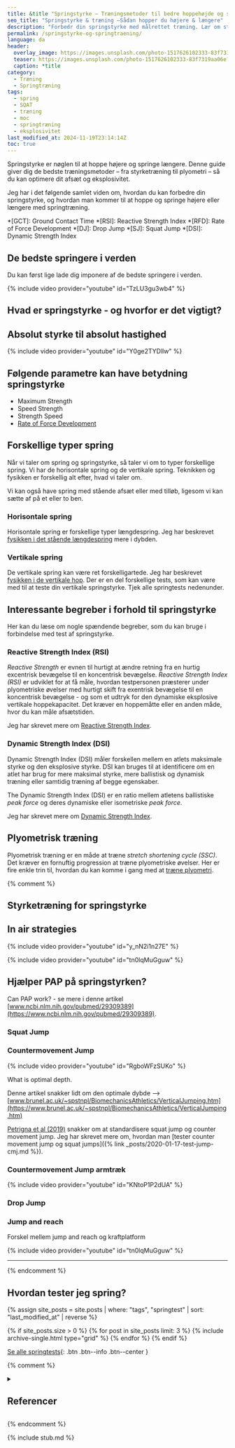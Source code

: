 ```yaml
---
title: &title "Springstyrke – Træningsmetoder til bedre hoppehøjde og springlængde"
seo_title: "Springstyrke & træning –Sådan hopper du højere & længere"
description: "Forbedr din springstyrke med målrettet træning. Lær om styrketræning, plyometriske øvelser og tekniske forbedringer, så du kan hoppe højere og springe længere."
permalink: /springstyrke-og-springtraening/
language: da
header:
  overlay_image: https://images.unsplash.com/photo-1517626102333-83f7319aa06e?ixlib=rb-1.2.1&ixid=eyJhcHBfaWQiOjEyMDd9&auto=format&fit=crop&h=630&w=1200&q=10
  teaser: https://images.unsplash.com/photo-1517626102333-83f7319aa06e?ixlib=rb-1.2.1&ixid=eyJhcHBfaWQiOjEyMDd9&auto=format&fit=crop&h=300&w=400&q=10
  caption: *title
category:
  - Træning
  - Springtræning
tags:
  - spring
  - SQAT
  - træning
  - moc
  - springtræning
  - eksplosivitet
last_modified_at: 2024-11-19T23:14:14Z
toc: true
---
```


Springstyrke er nøglen til at hoppe højere og springe længere. Denne guide giver dig de bedste træningsmetoder – fra styrketræning til plyometri – så du kan optimere dit afsæt og eksplosivitet.

Jeg har i det følgende samlet viden om, hvordan du kan forbedre din springstyrke, og hvordan man kommer til at hoppe og springe højere eller længere med springtræning.

*[GCT]: Ground Contact Time
*[RSI]: Reactive Strength Index
*[RFD]: Rate of Force Development
*[DJ]: Drop Jump
*[SJ]: Squat Jump
*[DSI]: Dynamic Strength Index

## De bedste springere i verden

Du kan først lige lade dig imponere af de bedste springere i verden.

{% include video provider="youtube" id="TzLU3gu3wb4" %}

## Hvad er springstyrke - og hvorfor er det vigtigt?


## Absolut styrke til absolut hastighed

{% include video provider="youtube" id="Y0ge2TYDllw" %}

## Følgende parametre kan have betydning springstyrke

- Maximum Strength
- Speed Strength
- Strength Speed
- [Rate of Force Development](/rate-of-force-development/)

## Forskellige typer spring

Når vi taler om spring og springstyrke, så taler vi om to typer forskellige spring. Vi har de horisontale spring og de vertikale spring. Teknikken og fysikken er forskellig alt efter, hvad vi taler om.

Vi kan også have spring med stående afsæt eller med tilløb, ligesom vi kan sætte af på et eller to ben.

### Horisontale spring

Horisontale spring er forskellige typer længdespring. Jeg har beskrevet [fysikken i det stående længdespring](/fysik-horisontalt-hop/) mere i dybden.

### Vertikale spring

De vertikale spring kan være ret forskelligartede. Jeg har beskrevet [fysikken i de vertikale hop](/fysik-vertikalt-hop/). Der er en del forskellige tests, som kan være med til at teste din vertikale springstyrke. Tjek alle springtests nedenunder.

## Interessante begreber i forhold til springstyrke

Her kan du læse om nogle spændende begreber, som du kan bruge i forbindelse med test af springstyrke.

### Reactive Strength Index (RSI)

_Reactive Strength_ er evnen til hurtigt at ændre retning fra en hurtig excentrisk bevægelse til en koncentrisk bevægelse. _Reactive Strength Index (RSI)_ er udviklet for at få måle, hvordan testpersonen præsterer under plyometriske øvelser med hurtigt skift fra exentrisk bevægelse til en koncentrisk bevægelse - og som et udtryk for den dynamiske eksplosive vertikale hoppekapacitet. Det kræver en hoppemåtte eller en anden måde, hvor du kan måle afsætstiden.

Jeg har skrevet mere om [Reactive Strength Index](/reactive-strength-index-rsi/).

### Dynamic Strength Index (DSI)

Dynamic Strength Index (DSI) måler forskellen mellem en atlets maksimale styrke og den eksplosive styrke. DSI kan bruges til at identificere om en atlet har brug for mere maksimal styrke, mere ballistisk og dynamisk træning eller samtidig træning af begge egenskaber.

The Dynamic Strength Index (DSI) er en ratio mellem atletens ballistiske _peak force_ og deres dynamiske eller isometriske _peak force_. 

Jeg har skrevet mere om [Dynamic Strength Index](/dynamic-strength-index-dsi/).

## Plyometrisk træning

Plyometrisk træning er en måde at træne _stretch shortening cycle (SSC)_. Det kræver en fornuftig progression at træne plyometriske øvelser. Her er fire enkle trin til, hvordan du kan komme i gang med at [træne plyometri](/plyometrisk-traening/).

{% comment %}

## Styrketræning for springstyrke

## In air strategies

{% include video provider="youtube" id="y_nN2i1n27E" %}

{% include video provider="youtube" id="tn0lqMuGguw" %}

## Hjælper PAP på springstyrken?

Can PAP work? - se mere i denne artikel [www.ncbi.nlm.nih.gov/pubmed/29309389](https://www.ncbi.nlm.nih.gov/pubmed/29309389).

### Squat Jump

### Countermovement Jump

{% include video provider="youtube" id="RgboWFzSUKo" %}

What is optimal depth.

Denne artikel snakker lidt om den optimale dybde --> [www.brunel.ac.uk/~spstnpl/BiomechanicsAthletics/VerticalJumping.htm](https://www.brunel.ac.uk/~spstnpl/BiomechanicsAthletics/VerticalJumping.htm)

[Petrigna et al (2019)](https://www.frontiersin.org/articles/10.3389/fphys.2019.01384/full) snakker om at standardisere squat jump og counter movement jump. Jeg har skrevet mere om, hvordan man [tester counter movement jump og squat jumps]({% link _posts/2020-01-17-test-jump-cmj.md %}).

### Countermovement Jump armtræk

{% include video provider="youtube" id="KNtoP1P2dUA" %}

### Drop Jump

### Jump and reach

Forskel mellem jump and reach og kraftplatform

{% include video provider="youtube" id="tn0lqMuGguw" %}

***

{% endcomment %}

## Hvordan tester jeg spring?

{% assign site_posts = site.posts | where: "tags", "springtest" | sort: "last_modified_at" | reverse %}

<div class="feature__wrapper" markdown="1">

{% if site_posts.size > 0 %}
  {% for post in site_posts limit: 3 %}
    {% include archive-single.html type="grid" %}
  {% endfor %}
{% endif %}

[Se alle springtests](/springtests-hoppehoejde/){: .btn .btn--info .btn--center }

</div>

{% comment %}

<details markdown="1" class="references">
  <summary><h2 id="references">Referencer</h2></summary>

- https://www.trainwithpush.com/blog/reactive-strength-index-revisited
- https://www.trainwithpush.com/blog/reactive-strength-index-revisited-2
- https://www.trainwithpush.com/blog/the-reactive-strength-index-revisited-part-3-by-eamonn-flanagan
- https://www.hawkindynamics.com/blog/assessments-of-reactive-strength
- https://coachmeplus.com/increase-reactive-strength-index/
- https://simplifaster.com/articles/scandinavian-rebound-jump-test-every-athlete-use/
</details>

{% endcomment %}

{% include stub.md %}